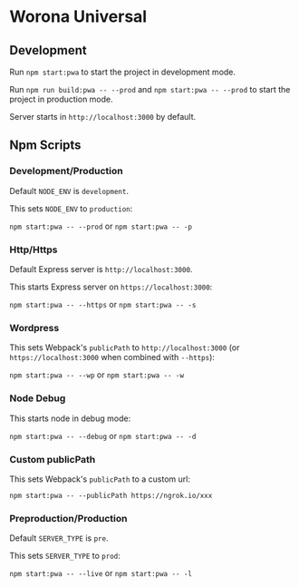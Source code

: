 # Worona Universal

## Development

Run `npm start:pwa` to start the project in development mode.

Run `npm run build:pwa -- --prod` and `npm start:pwa -- --prod` to start the project in production mode.

Server starts in `http://localhost:3000` by default.

## Npm Scripts

### Development/Production
Default `NODE_ENV` is `development`.

This sets `NODE_ENV` to `production`:

`npm start:pwa -- --prod` or `npm start:pwa -- -p`

### Http/Https
Default Express server is `http://localhost:3000`.

This starts Express server on `https://localhost:3000`:

`npm start:pwa -- --https` or `npm start:pwa -- -s`

### Wordpress
This sets Webpack's `publicPath` to `http://localhost:3000` (or `https://localhost:3000` when combined with `--https`):

`npm start:pwa -- --wp` or `npm start:pwa -- -w`

### Node Debug

This starts node in debug mode:

`npm start:pwa -- --debug` or `npm start:pwa -- -d`

### Custom publicPath

This sets Webpack's `publicPath` to a custom url:

`npm start:pwa -- --publicPath https://ngrok.io/xxx`

### Preproduction/Production

Default `SERVER_TYPE` is `pre`.

This sets `SERVER_TYPE` to `prod`:

`npm start:pwa -- --live` or `npm start:pwa -- -l`
